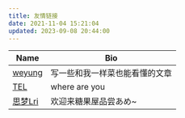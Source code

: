 ```yaml
---
title: 友情链接
date: 2021-11-04 15:21:04
updated: 2023-09-08 20:44:00
---
```


| Name | Bio |
| - | - |
| [weyung](https://blog.weyung.cc/) | 写一些和我一样菜也能看懂的文章 |
| [TEL](https://l1nyz-tel.cc/) | where are you |
| [思梦Lri](https://www.dreaminglri.top/) | 欢迎来糖果屋品尝あめ~ |

